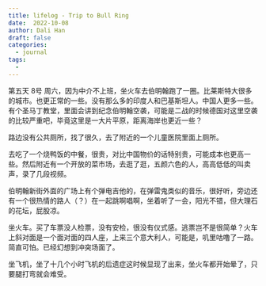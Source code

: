 ```yaml
---
title: lifelog - Trip to Bull Ring
date:  2022-10-08
author: Dali Han
draft: false
categories:
  - journal
tags:
  - 
---
```


第五天 8号 周六，因为中介不上班，坐火车去伯明翰跑了一圈。比莱斯特大很多的城市。也更正常的一些。没有那么多的印度人和巴基斯坦人。中国人更多一些。有个圣马丁教堂，里面会讲到纪念伯明翰空袭，可能是二战的时候德国对这里空袭的比较严重吧，毕竟这里是一大片平原，距离海岸也更近一些？

路边没有公共厕所，找了很久，去了附近的一个儿童医院里面上厕所。

去吃了一个烧鸭饭的中餐，很贵，对比中国物价的话特别贵，可能成本也更高一些。然后附近有一个开放的菜市场，去逛了逛，五颜六色的人，高高低低的叫卖声，录了几段视频。

伯明翰新街外面的广场上有个弹电吉他的，在弹雷鬼类似的音乐，很好听，旁边还有一个很热情的路人（？）在一起跳啊唱啊，坐着听了一会，阳光不错，但大理石的花坛，屁股凉。

坐火车。买了车票没人检票，没有安检，很没有仪式感。逃票岂不是很简单？火车上斜对面是一个面对面的四人座，上来三个意大利人，可能是，叽里咕噜了一路。简直可怕。已经幻想到冲突场面了。

坐飞机，坐了十几个小时飞机的后遗症这时候显现了出来，坐火车都开始晕了，只要腿打弯就会难受。